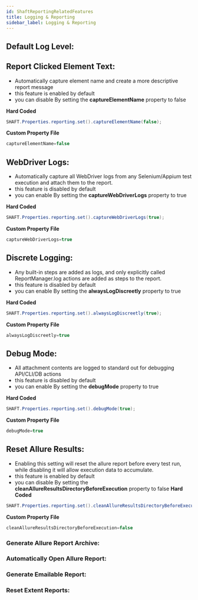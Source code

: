 ```yaml
---
id: ShaftReportingRelatedFeatures
title: Logging & Reporting
sidebar_label: Logging & Reporting
---
```

## Default Log Level:

## Report Clicked Element Text:
- Automatically capture element name and create a more descriptive report message
- this feature is enabled by default
- you can disable By setting the **captureElementName** property to false

**Hard Coded**
```java
SHAFT.Properties.reporting.set().captureElementName(false);
```
**Custom Property File**
```java
captureElementName=false
```


## WebDriver Logs:
- Automatically capture all WebDriver logs from any Selenium/Appium test execution and attach them to the report.
- this feature is disabled by default
- you can enable By setting the **captureWebDriverLogs** property to true

**Hard Coded**
```java
SHAFT.Properties.reporting.set().captureWebDriverLogs(true);
```
**Custom Property File**
```java
captureWebDriverLogs=true
```

## Discrete Logging:
- Any built-in steps are added as logs, and only explicitly called ReportManager.log actions are added as steps to the report.
- this feature is disabled by default
- you can enable By setting the **alwaysLogDiscreetly** property to true

**Hard Coded**
```java
SHAFT.Properties.reporting.set().alwaysLogDiscreetly(true);
```
**Custom Property File**
```java
alwaysLogDiscreetly=true
```

## Debug Mode:
- All attachment contents are logged to standard out for debugging API/CLI/DB actions
- this feature is disabled by default
- you can enable By setting the **debugMode** property to true

**Hard Coded**
```java
SHAFT.Properties.reporting.set().debugMode(true);
```
**Custom Property File**
```java
debugMode=true
```
 

## Reset Allure Results:
- Enabling this setting will reset the allure report before every test run, while disabling it will allow execution data to accumulate.
- this feature is enabled by default
- you can disable By setting the **cleanAllureResultsDirectoryBeforeExecution** property to false
**Hard Coded**
```java
SHAFT.Properties.reporting.set().cleanAllureResultsDirectoryBeforeExecution(false);
```
**Custom Property File**
```java
cleanAllureResultsDirectoryBeforeExecution=false
```

### Generate Allure Report Archive:

### Automatically Open Allure Report:

### Generate Emailable Report:

### Reset Extent Reports:
